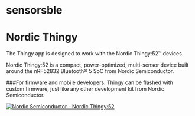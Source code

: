 # sensorsble

# Nordic Thingy
The Thingy app is designed to work with the Nordic Thingy:52™ devices.

Nordic Thingy:52 is a compact, power-optimized, multi-sensor device built around the nRF52832 Bluetooth® 5 SoC from Nordic Semiconductor.

###For firmware and mobile developers:
Thingy can be flashed with custom firmware, just like any other development kit from Nordic Semiconductor. 

[![Nordic Semiconductor - Nordic Thingy:52](https://img.youtube.com/vi/YOUTUBE_VIDEO_ID_HERE/0.jpg)](https://youtu.be/zLtKHAAXC6g)

